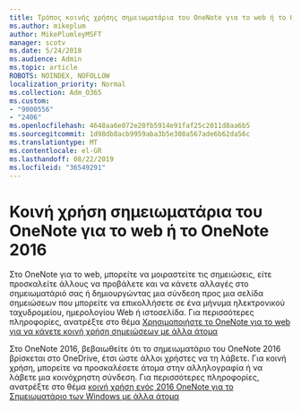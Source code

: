 ```yaml
---
title: Τρόπος κοινής χρήσης σημειωματάρια του OneNote για το web ή το OneNote 2016
ms.author: mikeplum
author: MikePlumleyMSFT
manager: scotv
ms.date: 5/24/2018
ms.audience: Admin
ms.topic: article
ROBOTS: NOINDEX, NOFOLLOW
localization_priority: Normal
ms.collection: Adm_O365
ms.custom:
- "9000556"
- "2406"
ms.openlocfilehash: 4648aa6e072e20fb5914e91faf25c2011d8aa6b5
ms.sourcegitcommit: 1d98db8acb9959aba3b5e308a567ade6b62da56c
ms.translationtype: MT
ms.contentlocale: el-GR
ms.lasthandoff: 08/22/2019
ms.locfileid: "36549291"
---
```

# <a name="share-notebooks-in-onenote-for-the-web-or-onenote-2016"></a>Κοινή χρήση σημειωματάρια του OneNote για το web ή το OneNote 2016

Στο OneNote για το web, μπορείτε να μοιραστείτε τις σημειώσεις, είτε προσκαλείτε άλλους να προβάλετε και να κάνετε αλλαγές στο σημειωματάριό σας ή δημιουργώντας μια σύνδεση προς μια σελίδα σημειώσεων που μπορείτε να επικολλήσετε σε ένα μήνυμα ηλεκτρονικού ταχυδρομείου, ημερολογίου Web ή ιστοσελίδα. Για περισσότερες πληροφορίες, ανατρέξτε στο θέμα [Χρησιμοποιήστε το OneNote για το web για να κάνετε κοινή χρήση σημειώσεων με άλλα άτομα](https://support.office.com/article/D3481FBE-E06C-4883-B7E9-B2EE9F38AED3)

Στο OneNote 2016, βεβαιωθείτε ότι το σημειωματάριο του OneNote 2016 βρίσκεται στο OneDrive, έτσι ώστε άλλοι χρήστες να τη λάβετε. Για κοινή χρήση, μπορείτε να προσκαλέσετε άτομα στην αλληλογραφία ή να λάβετε μια κοινόχρηστη σύνδεση. Για περισσότερες πληροφορίες, ανατρέξτε στο θέμα [κοινή χρήση ενός 2016 OneNote για το Σημειωματάριο των Windows με άλλα άτομα](https://support.office.com/article/d14b6033-7a95-4536-9216-bb0a5e0f8285)
